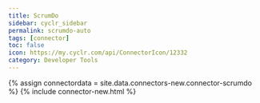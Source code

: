 ```yaml
---
title: ScrumDo
sidebar: cyclr_sidebar
permalink: scrumdo-auto
tags: [connector]
toc: false
icon: https://my.cyclr.com/api/ConnectorIcon/12332
category: Developer Tools
---
```

{% assign connectordata = site.data.connectors-new.connector-scrumdo %}
{% include connector-new.html %}	